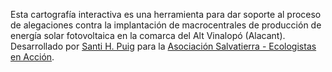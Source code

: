 Esta cartografía interactiva es una herramienta para dar soporte al proceso de alegaciones contra la implantación de macrocentrales de producción de energía solar fotovoltaica en la comarca del Alt Vinalopó (Alacant). Desarrollado por <a href="https://santihpuig.com">Santi H. Puig</a> para la <a href="https://salvatierra.info/">Asociación Salvatierra - Ecologistas en Acción</a>.
